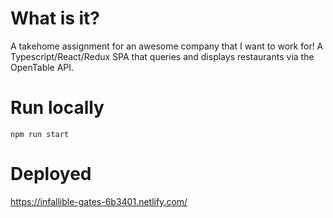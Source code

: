 # What is it?

A takehome assignment for an awesome company that I want to work for! A Typescript/React/Redux SPA that queries and displays restaurants via the OpenTable API.

# Run locally

`npm run start`

# Deployed

https://infallible-gates-6b3401.netlify.com/
